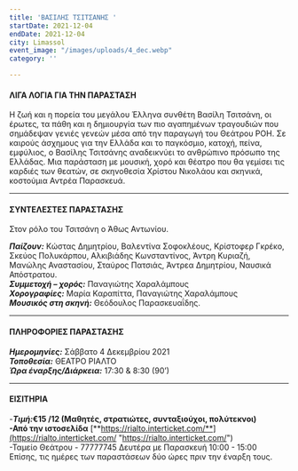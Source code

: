 ```yaml
---
title: 'ΒΑΣΙΛΗΣ ΤΣΙΤΣΑΝΗΣ '
startDate: 2021-12-04
endDate: 2021-12-04
city: Limassol
event_image: "/images/uploads/4_dec.webp"
category: ''

---
```

#### ΛΙΓΑ ΛΟΓΙΑ ΓΙΑ ΤΗΝ ΠΑΡΑΣΤΑΣΗ

Η ζωή και η πορεία του μεγάλου Έλληνα συνθέτη Βασίλη Τσιτσάνη, οι έρωτες, τα πάθη και η δημιουργία των πιο αγαπημένων τραγουδιών που σημάδεψαν γενιές γενεών μέσα από την παραγωγή του Θεάτρου ΡΟΗ. Σε καιρούς άσχημους για την Ελλάδα και το παγκόσμιο, κατοχή, πείνα, εμφύλιος, ο Βασίλης Τσιτσάνης αναδεικνύει το ανθρώπινο πρόσωπο της Ελλάδας. Μια παράσταση με μουσική, χορό και θέατρο που θα γεμίσει τις καρδιές των θεατών, σε σκηνοθεσία Χρίστου Νικολάου και σκηνικά, κοστούμια Αντρέα Παρασκευά.

***

#### ΣΥΝΤΕΛΕΣΤΕΣ ΠΑΡΑΣΤΑΣΗΣ

Στον ρόλο του Τσιτσάνη ο Άθως Αντωνίου.

**_Παίζουν:_** Κώστας Δημητρίου, Βαλεντίνα Σοφοκλέους, Κρίστοφερ Γκρέκο, Σκεύος Πολυκάρπου, Αλκιβιάδης Κωνσταντίνος, Άντρη Κυριαζή, Μανώλης Αναστασίου, Σταύρος Πατσιάς, Άντρεα Δημητρίου, Ναυσικά Απόστρατου.  
**_Συμμετοχή – χορός:_** Παναγιώτης Χαραλάμπους  
**_Χορογραφίες:_** Μαρία Καραπίττα, Παναγιώτης Χαραλάμπους  
**_Μουσικός στη σκηνή:_** Θεόδουλος Παρασκευαΐδης.

***

#### ΠΛΗΡΟΦΟΡΙΕΣ ΠΑΡΑΣΤΑΣΗΣ

**_Ημερομηνίες:_** Σάββατο 4 Δεκεμβρίου 2021  
**_Τοποθεσία:_** ΘΕΑΤΡΟ ΡΙΑΛΤΟ  
**_Ώρα έναρξης/Διάρκεια:_** 17:30 & 8:30 (90’)

***

#### ΕΙΣΙΤΗΡΙΑ

\-**_Τιμή:_€15 /12 (Μαθητές, στρατιώτες, συνταξιούχοι, πολύτεκνοι)  
\-Από την ιστοσελίδα** [**https://rialto.interticket.com/**](https://rialto.interticket.com/ "https://rialto.interticket.com/")  
\-Ταμείο Θεάτρου - 77777745 Δευτέρα με Παρασκευή 10:00 - 15:00  
​Επίσης, τις ημέρες των παραστάσεων δύο ώρες πριν την έναρξη τους.